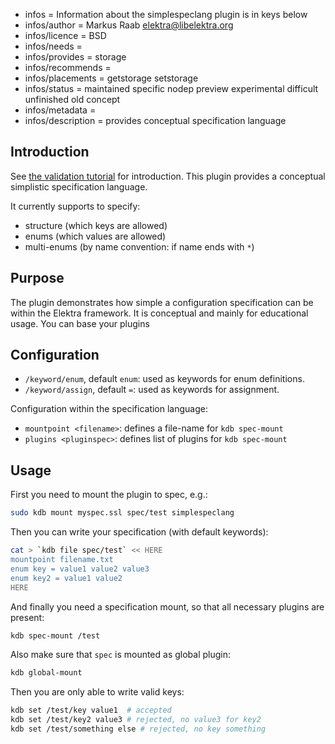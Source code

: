 - infos = Information about the simplespeclang plugin is in keys below
- infos/author = Markus Raab <elektra@libelektra.org>
- infos/licence = BSD
- infos/needs =
- infos/provides = storage
- infos/recommends =
- infos/placements = getstorage setstorage
- infos/status = maintained specific nodep preview experimental difficult unfinished old concept
- infos/metadata =
- infos/description = provides conceptual specification language

## Introduction

See [the validation tutorial](/doc/tutorials/validation.md) for introduction.
This plugin provides a conceptual simplistic specification language.

It currently supports to specify:

- structure (which keys are allowed)
- enums (which values are allowed)
- multi-enums (by name convention: if name ends with `*`)

## Purpose

The plugin demonstrates how simple a configuration specification can be within the Elektra framework.
It is conceptual and mainly for educational usage.
You can base your plugins

## Configuration

- `/keyword/enum`, default `enum`: used as keywords for enum definitions.
- `/keyword/assign`, default `=`: used as keywords for assignment.

Configuration within the specification language:

- `mountpoint <filename>`: defines a file-name for `kdb spec-mount`
- `plugins <pluginspec>`: defines list of plugins for `kdb spec-mount`

## Usage

First you need to mount the plugin to spec, e.g.:

```sh
sudo kdb mount myspec.ssl spec/test simplespeclang
```

Then you can write your specification (with default keywords):

```sh
cat > `kdb file spec/test` << HERE
mountpoint filename.txt
enum key = value1 value2 value3
enum key2 = value1 value2
HERE
```

And finally you need a specification mount, so that all necessary
plugins are present:

```sh
kdb spec-mount /test
```

Also make sure that `spec` is mounted as global plugin:

```sh
kdb global-mount
```

Then you are only able to write valid keys:

```sh
kdb set /test/key value1  # accepted
kdb set /test/key2 value3 # rejected, no value3 for key2
kdb set /test/something else # rejected, no key something
```
